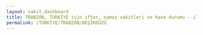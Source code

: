 ```yaml
---
layout: vakit_dashboard
title: TRABZON, TÜRKİYE için iftar, namaz vakitleri ve hava durumu - ilçe/eyalet seç
permalink: /TÜRKİYE/TRABZON/BEŞİKDÜZÜ
---
```


<script type="text/javascript">
  var GLOBAL_COUNTRY = 'TÜRKİYE';
  var GLOBAL_CITY = 'TRABZON';
  var GLOBAL_STATE = 'BEŞİKDÜZÜ';
  var lat = 72;
  var lon = 21;
</script>
